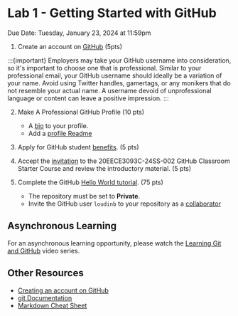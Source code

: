 # Lab 1 - Getting Started with GitHub

Due Date: Tuesday, January 23, 2024 at 11:59pm

1. Create an account on [GitHub](https://github.com/join) (5pts)

:::{important}
Employers may take your GitHub username into consideration, so it's important to choose one that is professional. Similar to your professional email, your GitHub username should ideally be a variation of your name. Avoid using Twitter handles, gamertags, or any monikers that do not resemble your actual name. A username devoid of unprofessional language or content can leave a positive impression.
:::

2. Make A Professional GitHub Profile (10 pts)

    * A [bio](https://docs.github.com/en/account-and-profile/setting-up-and-managing-your-github-profile/customizing-your-profile/personalizing-your-profile#adding-a-bio-to-your-profile) to your profile.
    * Add a [profile Readme](https://docs.github.com/en/account-and-profile/setting-up-and-managing-your-github-profile/customizing-your-profile/managing-your-profile-readme)

3. Apply for GitHub student [benefits](https://education.github.com/discount_requests/application). (5 pts)

4. Accept the [invitation](https://classroom.github.com/a/9fV-DvyQ) to the 20EECE3093C-24SS-002 GitHub Classroom Starter Course and review the introductory material. (5 pts)

5. Complete the GitHub [Hello World tutorial](https://docs.github.com/en/get-started/quickstart/hello-world). (75 pts)

     * The repository must be set to **Private**.
     * Invite the GitHub user `loudinb` to your repository as a [collaborator](https://docs.github.com/en/account-and-profile/setting-up-and-managing-your-personal-account-on-github/managing-access-to-your-personal-repositories/inviting-collaborators-to-a-personal-repository)


## Asynchronous Learning

For an asynchronous learning opportunity, please watch the [Learning Git and GitHub](https://www.linkedin.com/learning/learning-git-and-github-23011330) video series.


## Other Resources

* [Creating an account on GitHub](https://docs.github.com/en/get-started/quickstart/creating-an-account-on-github)
* [git Documentation](https://git-scm.com/doc)
* [Markdown Cheat Sheet](https://www.markdownguide.org/cheat-sheet/)